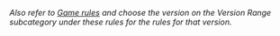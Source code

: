 *Also refer to [Game rules](/rinse_and_repeat/leaderboards?rules=game) and choose the version on the Version Range subcategory under these rules for the rules for that version.*

